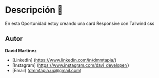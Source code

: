 # Descripción 🙂
En esta Oportunidad estoy creando una card Responsive con Tailwind css 

## Autor
**David Martínez**
* [LinkedIn] (https://www.linkedin.com/in/dmmtapia/)
* [Instagram] (https://www.instagram.com/davi_developer/)
* [Email] (dmmtapia.ux@gmail.com)
  
